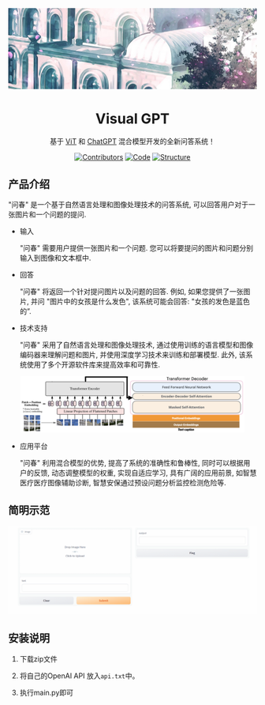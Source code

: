 <div align='center'>

<img src = ./fig/header.jpg/>

# Visual GPT

基于 [ViT](https://huggingface.co/nlpconnect/vit-gpt2-image-captioning) 和 [ChatGPT](https://openai.com/chatgpt) 混合模型开发的全新问答系统！

[![Contributors](https://img.shields.io/badge/Contributors-3-1e88e5)](/src/contributors.html)
[![Code](https://img.shields.io/badge/-Code-orange)](/src/vqa.py)
[![Structure](https://img.shields.io/badge/-Structure-7e57c2)](/src/structure.html)

</div>

## 产品介绍

"问春" 是一个基于自然语言处理和图像处理技术的问答系统, 可以回答用户对于一张图片和一个问题的提问.

- 输入

    "问春" 需要用户提供一张图片和一个问题. 您可以将要提问的图片和问题分别输入到图像和文本框中.

- 回答

    "问春" 将返回一个针对提问图片以及问题的回答. 例如, 如果您提供了一张图片, 并问 "图片中的女孩是什么发色", 该系统可能会回答: "女孩的发色是蓝色的”.

- 技术支持

    "问春" 采用了自然语言处理和图像处理技术, 通过使用训练的语言模型和图像编码器来理解问题和图片, 并使用深度学习技术来训练和部署模型. 此外, 该系统使用了多个开源软件库来提高效率和可靠性.

<div align='center'>

<img src=./fig/demo.jpg width=90%/>

</div>

- 应用平台

    "问春" 利用混合模型的优势, 提高了系统的准确性和鲁棒性, 同时可以根据用户的反馈, 动态调整模型的权重, 实现自适应学习, 具有广阔的应用前景, 如智慧医疗医疗图像辅助诊断, 智慧安保通过预设问题分析监控检测危险等.


## 简明示范

<div align='center'>

<img src=./fig/vqa.gif width=100%/>

</div>

## 安装说明

1. 下载zip文件

2. 将自己的OpenAI API 放入`api.txt`中。

3. 执行main.py即可